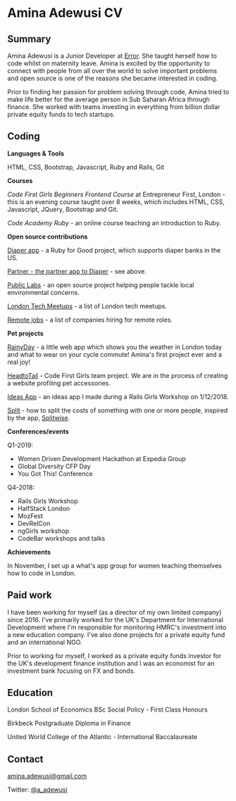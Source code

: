 # Amina Adewusi CV

## Summary
Amina Adewusi is a Junior Developer at [Error](www.error.agency). She taught herself how to code whilst on maternity leave. Amina is excited by the opportunity to connect with people from all over the world to solve important problems and open source is one of the reasons she became interested in coding. 

Prior to finding her passion for problem solving through code, Amina tried to make life better for the average person in Sub Saharan Africa through finance. She worked with teams investing in everything from billion dollar private equity funds to tech startups. 

## Coding
**Languages & Tools**

HTML, CSS, Bootstrap, Javascript, Ruby and Rails, Git

**Courses**

*Code First Girls Beginners Frontend Course* at Entrepreneur First, London - this is an evening course taught over 8 weeks, which includes HTML, CSS, Javascript, JQuery, Bootstrap and Git.

*Code Academy Ruby* - an online course teaching an introduction to Ruby.

**Open source contributions**

[Diaper app](https://github.com/Nirvikalpa108/diaper) - a Ruby for Good project, which supports diaper banks in the US.

[Partner - the partner app to Diaper](https://github.com/Nirvikalpa108/partner) - see above.

[Public Labs](https://github.com/Nirvikalpa108/plots2) - an open source project helping people tackle local environmental concerns.

[London Tech Meetups](https://github.com/Nirvikalpa108/londontechmeetups.github.io) - a list of London tech meetups.

[Remote jobs](https://github.com/Nirvikalpa108/remote-jobs) - a list of companies hiring for remote roles.

**Pet projects**

[RainyDay](https://github.com/Nirvikalpa108/RainyDay) - a little web app which shows you the weather in London today and what to wear on your cycle commute! Amina's first project ever and a real joy! 

[HeadtoTail](https://github.com/versatilese16/verSAtile/tree/master) - Code First Girls team project. We are in the process of creating a website profiling pet accessories.

[Ideas App](https://github.com/Nirvikalpa108/rails_ideasapp) - an ideas app I made during a Rails Girls Workshop on 1/12/2018.

[Split](https://github.com/Nirvikalpa108/Split) - how to split the costs of something with one or more people, inspired by the app, [Splitwise](https://www.splitwise.com/).

**Conferences/events**

Q1-2019:
* Women Driven Development Hackathon at Expedia Group
* Global Diversity CFP Day
* You Got This! Conference

Q4-2018:
* Rails Girls Workshop
* HalfStack London
* MozFest
* DevRelCon
* ngGirls workshop
* CodeBar workshops and talks

**Achievements**

In November, I set up a what's app group for women teaching themselves how to code in London. 

## Paid work

I have been working for myself (as a director of my own limited company) since 2016. I've primarily worked for the UK's Department for International Development where I'm responsible for monitoring HMRC's investment into a new education company. I've also done projects for a private equity fund and an international NGO.

Prior to working for myself, I worked as a private equity funds investor for the UK's development finance institution and I was an economist for an investment bank focusing on FX and bonds.

## Education
London School of Economics BSc Social Policy - First Class Honours

Birkbeck Postgraduate Diploma in Finance

United World College of the Atlantic - International Baccalaureate

## Contact 
amina.adewusi@gmail.com


Twitter: [@a_adewusi](https://twitter.com/a_adewusi)
